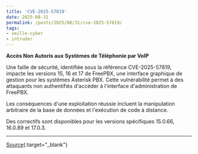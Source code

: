 ```yaml
---
title: 'CVE-2025-57819'
date: 2025-08-31
permalink: /posts/2025/08/31/cve-2025-57819/
tags:
- veille-cyber
- intruder
---
```

**Accès Non Autoris aux Systèmes de Téléphonie par VoIP**

Une faille de sécurité, identifiée sous la référence CVE-2025-57819, impacte les versions 15, 16 et 17 de FreePBX, une interface graphique de gestion pour les systèmes Asterisk PBX. Cette vulnérabilité permet à des attaquants non authentifiés d'accéder à l'interface d'administration de FreePBX.

Les conséquences d'une exploitation réussie incluent la manipulation arbitraire de la base de données et l'exécution de code à distance.

Des correctifs sont disponibles pour les versions spécifiques 15.0.66, 16.0.89 et 17.0.3.

---
[Source](https://cvemon.intruder.io/cves/CVE-2025-57819){:target="_blank"}
